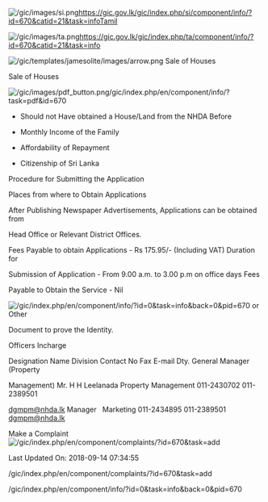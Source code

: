 <!-- Source: https://gic.gov.lk/gic/index.php/en/component/info/?id=670&catid=21&task=info -->

![/gic/images/si.png](/gic/images/si.png)https://gic.gov.lk/gic/index.php/si/component/info/?id=670&catid=21&task=infoTamil

![/gic/images/ta.png](/gic/images/ta.png)https://gic.gov.lk/gic/index.php/ta/component/info/?id=670&catid=21&task=info

![/gic/templates/jamesolite/images/arrow.png](/gic/templates/jamesolite/images/arrow.png) Sale of Houses

Sale of Houses

![/gic/images/pdf_button.png](/gic/images/pdf_button.png)/gic/index.php/en/component/info/?task=pdf&id=670

 * Should not Have obtained a House/Land from the NHDA Before

 * Monthly Income of the Family

 * Affordability of Repayment

 * Citizenship of Sri Lanka

Procedure for Submitting the Application

Places from where to Obtain Applications

After Publishing Newspaper Advertisements, Applications can be obtained from

Head Office or Relevant District Offices.

Fees Payable to obtain Applications - Rs 175.95/- (Including VAT) Duration for

Submission of Application - From 9.00 a.m. to 3.00 p.m on office days Fees

Payable to Obtain the Service - Nil

![/gic/index.php/en/component/info/?id=0&task=info&back=0&pid=670](/gic/index.php/en/component/info/?id=0&task=info&back=0&pid=670) or Other

Document to prove the Identity.

Officers Incharge

Designation Name Division Contact No Fax E-mail Dty. General Manager (Property

Management) Mr. H H Leelanada Property Management 011-2430702 011-2389501

dgmpm@nhda.lk Manager   Marketing 011-2434895 011-2389501 dgmpm@nhda.lk

Make a Complaint ![/gic/index.php/en/component/complaints/?id=670&task=add](/gic/index.php/en/component/complaints/?id=670&task=add)

Last Updated On: 2018-09-14 07:34:55

/gic/index.php/en/component/complaints/?id=670&task=add

/gic/index.php/en/component/info/?id=0&task=info&back=0&pid=670